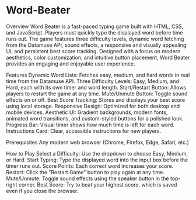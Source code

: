 # Word-Beater
Overview
Word Beater is a fast-paced typing game built with HTML, CSS, and JavaScript. Players must quickly type the displayed word before time runs out. The game features three difficulty levels, dynamic word fetching from the Datamuse API, sound effects, a responsive and visually appealing UI, and persistent best score tracking. Designed with a focus on modern aesthetics, color customization, and intuitive button placement, Word Beater provides an engaging and enjoyable user experience.

Features
Dynamic Word Lists: Fetches easy, medium, and hard words in real time from the Datamuse API.
Three Difficulty Levels: Easy, Medium, and Hard, each with its own timer and word length.
Start/Restart Button: Allows players to restart the game at any time.
Mute/Unmute Button: Toggle sound effects on or off.
Best Score Tracking: Stores and displays your best score using local storage.
Responsive Design: Optimized for both desktop and mobile devices.
Aesthetic UI: Gradient backgrounds, modern fonts, animated word transitions, and custom-styled buttons for a polished look.
Progress Bar: Visual timer shows how much time is left for each word.
Instructions Card: Clear, accessible instructions for new players.

Prerequisites
Any modern web browser (Chrome, Firefox, Edge, Safari, etc.)

How to Play
Select a Difficulty: Use the dropdown to choose Easy, Medium, or Hard.
Start Typing: Type the displayed word into the input box before the timer runs out.
Score Points: Each correct word increases your score.
Restart: Click the "Restart Game" button to play again at any time.
Mute/Unmute: Toggle sound effects using the speaker button in the top-right corner.
Best Score: Try to beat your highest score, which is saved even if you close the browser.

